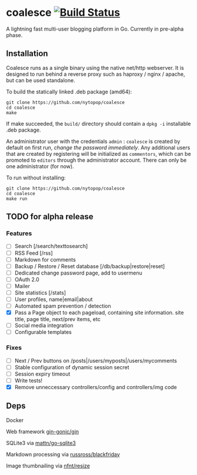 # coalesce [![Build Status](https://travis-ci.org/nytopop/coalesce.svg?branch=master)](https://travis-ci.org/nytopop/coalesce)

A lightning fast multi-user blogging platform in Go. Currently in pre-alpha phase.

## Installation

Coalesce runs as a single binary using the native net/http webserver. It is designed to run behind a reverse proxy such as haproxy / nginx / apache, but can be used standalone.

To build the statically linked .deb package (amd64):

    git clone https://github.com/nytopop/coalesce
    cd coalesce
    make

If make succeeded, the `build/` directory should contain a `dpkg -i` installable .deb package.

An administrator user with the credentials `admin` : `coalesce` is created by default on first run, *change the password immediately*. Any additional users that are created by registering will be initialized as `commentors`, which can be promoted to `editors` through the administrator account. There can only be one administrator (for now).

To run without installing:

    git clone https://github.com/nytopop/coalesce
    cd coalesce
    make run

## TODO for alpha release

### Features
- [ ] Search   [/search/texttosearch]
- [ ] RSS Feed [/rss]
- [ ] Markdown for comments
- [ ] Backup / Restore / Reset database [/db/backup|restore|reset]
- [ ] Dedicated change password page, add to usermenu
- [ ] OAuth 2.0
- [ ] Mailer
- [ ] Site statistics [/stats]
- [ ] User profiles, name|email|about
- [ ] Automated spam prevention / detection
- [x] Pass a Page object to each pageload, containing site information. site title, page title, next/prev items, etc
- [ ] Social media integration
- [ ] Configurable templates

### Fixes
- [ ] Next / Prev buttons on /posts|/users/myposts|/users/mycomments
- [ ] Stable configuration of dynamic session secret
- [ ] Session expiry timeout
- [ ] Write tests!
- [x] Remove unneccessary controllers/config and controllers/img code

## Deps

Docker

Web framework [gin-gonic/gin](https://github.com/gin-gonic/gin)

SQLite3 via [mattn/go-sqlite3](https://github.com/mattn/go-sqlite3)

Markdown processing via [russross/blackfriday](https://github.com/russross/blackfriday)

Image thumbnailing via [nfnt/resize](https://github.com/nfnt/resize)
